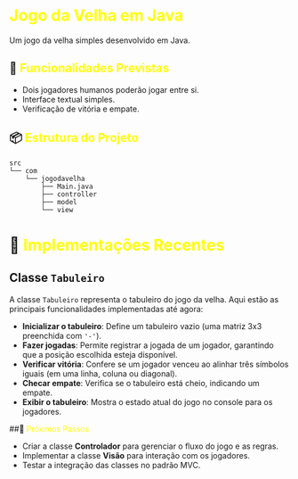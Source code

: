 # <span style="color:yellow;">Jogo da Velha em Java </span>

Um jogo da velha simples desenvolvido em Java.

## 🚀<span style="color:yellow;"> Funcionalidades Previstas</span>

- Dois jogadores humanos poderão jogar entre si.
- Interface textual simples.
- Verificação de vitória e empate.

## 📦 <span style="color:yellow;"> Estrutura do Projeto</span>


```
src
└── com
    └── jogodavelha
        ├── Main.java
        ├── controller
        ├── model
        └── view

```


# 📝 <span style="color:yellow;">Implementações Recentes</span>

## Classe `Tabuleiro`
A classe `Tabuleiro` representa o tabuleiro do jogo da velha. Aqui estão as principais funcionalidades implementadas até agora:

- **Inicializar o tabuleiro**: Define um tabuleiro vazio (uma matriz 3x3 preenchida com `'-'`).
- **Fazer jogadas**: Permite registrar a jogada de um jogador, garantindo que a posição escolhida esteja disponível.
- **Verificar vitória**: Confere se um jogador venceu ao alinhar três símbolos iguais (em uma linha, coluna ou diagonal).
- **Checar empate**: Verifica se o tabuleiro está cheio, indicando um empate.
- **Exibir o tabuleiro**: Mostra o estado atual do jogo no console para os jogadores.

##📌 <span style="color:yellow;">Próximos Passos</span>
- Criar a classe **Controlador** para gerenciar o fluxo do jogo e as regras.
- Implementar a classe **Visão** para interação com os jogadores.
- Testar a integração das classes no padrão MVC.
